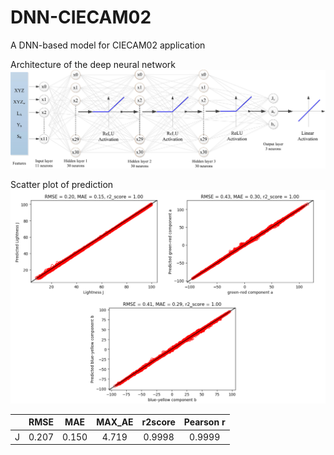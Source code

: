 # DNN-CIECAM02
A DNN-based model for CIECAM02 application

Architecture of the deep neural network 
![image](https://github.com/Hung-Chung-Li/DNN-CIECAM02/blob/master/DNN.jpg)

Scatter plot of prediction
![image](https://github.com/Hung-Chung-Li/DNN-CIECAM02/blob/master/Results.png)

|| RMSE| MAE     | MAX_AE     | r2score      | Pearson r    |
| ---------- | :-----------:  | :-----------: | :-----------: | :-----------: | :-----------: |
| J     | 0.207    | 0.150     | 4.719 | 0.9998 |0.9999   

